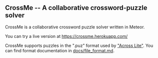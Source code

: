 CrossMe -- A collaborative crossword-puzzle solver
--------------------------------------------------

CrossMe is a collaborative crossword puzzle solver written in Meteor.

You can try a live version at https://crossme.herokuapp.com/

CrossMe supports puzzles in the ".puz" format used
by ["Across Lite"][1]. You can find format documentation
in [docs/file_format.md][2].

[1]: http://www.litsoft.com/across/alite/download/
[2]: docs/file_format.md
